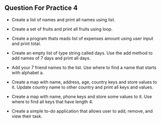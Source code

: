## Question For Practice 4

- Create a list of names and print all names using list.

- Create a set of fruits and print all fruits using loop.

- Create a program thats reads list of expenses amount using user input and print total.

- Create an empty list of type string called days. Use the add method to add names of 7 days and print all days.

- Add your 7 friend names to the list. Use where to find a name that starts with alphabet a.

- Create a map with name, address, age, country keys and store values to it. Update country name to other country and print all keys and values.

- Create a map with name, phone keys and store some values to it. Use where to find all keys that have length 4.

- Create a simple to-do application that allows user to add, remove, and view their task.
